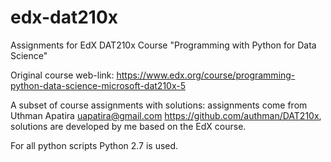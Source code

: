 # edx-dat210x
Assignments for EdX DAT210x Course "Programming with Python for Data Science"

Original course web-link: https://www.edx.org/course/programming-python-data-science-microsoft-dat210x-5

A subset of course assignments with solutions: assignments come from Uthman Apatira <uapatira@gmail.com> https://github.com/authman/DAT210x, solutions are developed by me based on the EdX course.

For all python scripts Python 2.7 is used.